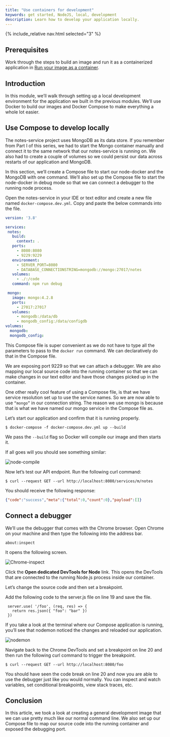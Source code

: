 ```yaml
---
title: "Use containers for development"
keywords: get started, NodeJS, local, development
description: Learn how to develop your application locally.
---
```


{% include_relative nav.html selected="3" %}

## Prerequisites

Work through the steps to build an image and run it as a containerized application in [Run your image as a container](run-containers.md).

## Introduction

In this module, we’ll walk through setting up a local development environment for the application we built in the previous modules. We’ll use Docker to build our images and Docker Compose to make everything a whole lot easier.

## Use Compose to develop locally

The notes-service project uses MongoDB as its data store. If you remember from Part I of this series, we had to start the Mongo container manually and connect it to the same network that our notes-service is running on. We also had to create a couple of volumes so we could persist our data across restarts of our application and MongoDB.

In this section, we’ll create a Compose file to start our node-docker and the MongoDB with one command. We’ll also set up the Compose file to start the node-docker in debug mode so that we can connect a debugger to the running node process.

Open the notes-service in your IDE or text editor and create a new file named `docker-compose.dev.yml`. Copy and paste the below commands into the file.

```yaml
version: '3.8'

services:
 notes:
   build:
     context: .
   ports:
     - 8080:8080
     - 9229:9229
   environment:
     - SERVER_PORT=8080
     - DATABASE_CONNECTIONSTRING=mongodb://mongo:27017/notes
   volumes:
     - ./:/code
   command: npm run debug

 mongo:
   image: mongo:4.2.8
   ports:
     - 27017:27017
   volumes:
     - mongodb:/data/db
     - mongodb_config:/data/configdb
volumes:
  mongodb:
  mongodb_config:
```

This Compose file is super convenient as we do not have to type all the parameters to pass to the `docker run` command. We can declaratively do that in the Compose file.

We are exposing port 9229 so that we can attach a debugger. We are also mapping our local source code into the running container so that we can make changes in our text editor and have those changes picked up in the container.

One other really cool feature of using a Compose file, is that we have service resolution set up to use the service names. So we are now able to use `“mongo”` in our connection string. The reason we use mongo is because that is what we have named our mongo service in the Compose file as.

Let’s start our application and confirm that it is running properly.

```shell
$ docker-compose -f docker-compose.dev.yml up --build
```

We pass the `--build` flag so Docker will compile our image and then starts it.

If all goes will you should see something similar:

  ![node-compile](images/node-compile.png)

Now let’s test our API endpoint. Run the following curl command:

```shell
$ curl --request GET --url http://localhost:8080/services/m/notes
```

You should receive the following response:

```json
{"code":"success","meta":{"total":0,"count":0},"payload":[]}
```

## Connect a debugger

We’ll use the debugger that comes with the Chrome browser. Open Chrome on your machine and then type the following into the address bar.

`about:inspect`

It opens the following screen.

  ![Chrome-inspect](images/chrome-inspect.png)

Click the **Open dedicated DevTools for Node** link. This opens the DevTools that are connected to the running Node.js process inside our container.

Let’s change the source code and then set a breakpoint.

Add the following code to the server.js file on line 19 and save the file.

```node
 server.use( '/foo', (req, res) => {
   return res.json({ "foo": "bar" })
 })
```

If you take a look at the terminal where our Compose application is running, you’ll see that nodemon noticed the changes and reloaded our application.

 ![nodemon](images/nodemon.png)

Navigate back to the Chrome DevTools and set a breakpoint on line 20 and then run the following curl command to trigger the breakpoint.

```shell
$ curl --request GET --url http://localhost:8080/foo
```

You should have seen the code break on line 20 and now you are able to use the debugger just like you would normally. You can inspect and watch variables, set conditional breakpoints, view stack traces, etc.

## Conclusion

In this article, we took a look at creating a general development image that we can use pretty much like our normal command line. We also set up our Compose file to map our source code into the running container and exposed the debugging port.
